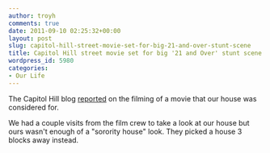 ```yaml
---
author: troyh
comments: true
date: 2011-09-10 02:25:32+00:00
layout: post
slug: capitol-hill-street-movie-set-for-big-21-and-over-stunt-scene
title: Capitol Hill street movie set for big '21 and Over' stunt scene
wordpress_id: 5980
categories:
- Our Life
---
```


The Capitol Hill blog [reported](http://feedproxy.google.com/~r/Capitolhillseattle/~3/xoHONgJHbdk/capitol-hill-home-street-movie-set-for-big-21-and-over-stunt-scene) on the filming of a movie that our house was considered for.

We had a couple visits from the film crew to take a look at our house but ours wasn't enough of a "sorority house" look. They picked a house 3 blocks away instead.
